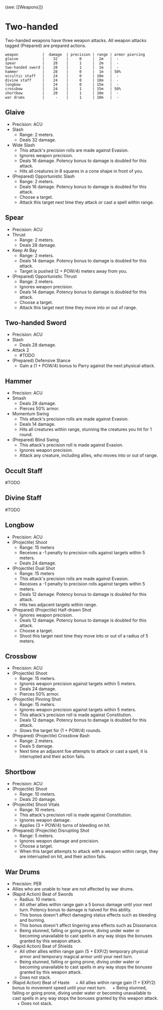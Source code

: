 (see: [[Weapons]])

# Two-handed
Two-handed weapons have three weapon attacks. All weapon attacks tagged (Prepared) are prepared actions.

```two_handed
weapon           |  damage  | precision | range | armor piercing
glaive           |    32    |     0     |  2m   |  -
spear            |    28    |     1     |  2m   |  -
two-handed sword |    28    |     1     |  1m   |  -
hammer           |    28    |     0     |  1m   | 50%
occultic staff   |    24    |     0     | 10m   |  -
divine staff     |    24    |     0     | 10m   |  -
longbow          |    24    |     0     | 15m   |  -
crossbow         |    24    |     1     | 15m   | 50%
shortbow         |    20    |     1     | 10m   |  -
war drums        |     -    |     1     | 10m   |  -
```

## Glaive
+ Precision: ACU
+ Slash
	+ Range: 2 meters.
	+ Deals 32 damage.
+ Wide Slash
	+ This attack's precision rolls are made against Evasion.
	+ Ignores weapon precision.
	+ Deals 16 damage. Potency bonus to damage is doubled for this attack. 
	+ Hits all creatures in 8 squares in a cone shape in front of you.
+ (Prepared) Opportunistic Slash
	+ Range: 2 meters.
	+ Deals 16 damage. Potency bonus to damage is doubled for this attack. 
	+ Choose a target. 
	+ Attack this target next time they attack or cast a spell within range.

## Spear
+ Precision: ACU
+ Thrust
	+ Range: 2 meters.
	+ Deals 28 damage.
+ Keep At Bay
	+ Range: 2 meters.
	+ Deals 14 damage. Potency bonus to damage is doubled for this attack. 
	+ Target is pushed (2 + POW/4) meters away from you.
+ (Prepared) Opportunistic Thrust
	+ Range: 2 meters.
	+ Ignores weapon precision.
	+ Deals 14 damage. Potency bonus to damage is doubled for this attack. 
	+ Choose a target. 
	+ Attack this target next time they move into or out of range.

## Two-handed Sword
+ Precision: ACU
+ Slash
	+ Deals 28 damage.
+ Attack 2
	+ #TODO 
+ (Prepared) Defensive Stance
	+ Gain a (1 + POW/4) bonus to Parry against the next physical attack.

## Hammer
+ Precision: ACU
+ Smash
	+ Deals 28 damage.
	+ Pierces 50% armor.
+ Momentum Swing
	+ This attack's precision rolls are made against Evasion.
	+ Deals 14 damage. 
	+ Hits all creatures within range, stunning the creatures you hit for 1 round.
+ (Prepared) Blind Swing
	+ This attack's precision roll is made against Evasion.
	+ Ignores weapon precision.
	+ Attack any creature, including allies, who moves into or out of range.

## Occult Staff
#TODO 

## Divine Staff
#TODO 

## Longbow
+ Precision: ACU
+ (Projectile) Shoot
	+ Range: 15 meters
	+ Receives a -1 penalty to precision rolls against targets within 5 meters.
	+ Deals 24 damage.
+ (Projectile) Dual Shot
	+ Range: 15 meters
	+ This attack's precision rolls are made against Evasion.
	+ Receives a -1 penalty to precision rolls against targets within 5 meters.
	+ Deals 12 damage. Potency bonus to damage is doubled for this attack. 
	+ Hits two adjacent targets within range.
+ (Prepared) (Projectile) Half-drawn Shot
	+ Ignores weapon precision.
	+ Deals 12 damage. Potency bonus to damage is doubled for this attack. 
	+ Choose a target. 
	+ Shoot this target next time they move into or out of a radius of 5 meters.

## Crossbow
+ Precision: ACU
+ (Projectile) Shoot
	+ Range: 15 meters.
	+ Ignores weapon precision against targets within 5 meters.
	+ Deals 24 damage.
	+ Pierces 50% armor.
+ (Projectile) Pinning Shot
	+ Range: 15 meters.
	+ Ignores weapon precision against targets within 5 meters.
	+ This attack's precision roll is made against Constitution.
	+ Deals 12 damage. Potency bonus to damage is doubled for this attack. 
	+ Slows the target for (1 + POW/4) rounds.
+ (Prepared) (Projectile) Crossbow Bash
	+ Range: 2 meters.
	+ Deals 5 damage.
	+ Next time an adjacent foe attempts to attack or cast a spell, it is interrupted and their action fails.

## Shortbow
+ Precision: ACU
+ (Projectile) Shoot
	+ Range: 10 meters.
	+ Deals 20 damage.
+ (Projectile) Shoot Vitals
	+ Range: 10 meters.
	+ This attack's precision roll is made against Constitution.
	+ Ignores weapon damage.
	+ Applies (3 + POW/4) turns of bleeding on hit.
+ (Prepared) (Projectile) Disrupting Shot
	+ Range: 5 meters.
	+ Ignores weapon damage and precision.
	+ Choose a target. 
	+ When this target attempts to attack with a weapon within range, they are interrupted on hit, and their action fails.

## War Drums
+ Precision: PER
+ Allies who are unable to hear are not affected by war drums. 
+ (Rapid Action) Beat of Swords
	+ Radius: 10 meters.
	+ All other allies within range gain a 5 bonus damage until your next turn. Potency bonus to damage is halved for this ability.
	+ This bonus doesn't affect damaging status effects such as bleeding and burning.
	+ This bonus doesn't affect lingering area effects such as Dissonance.
	+ Being stunned, falling or going prone, diving under water or becoming unavailable to cast spells in any way stops the bonuses granted by this weapon attack.
+ (Rapid Action) Beat of Shields
	+ All other allies within range gain (5 + EXP/2) temporary physical armor and temporary magical armor until your next turn.
	+ Being stunned, falling or going prone, diving under water or becoming unavailable to cast spells in any way stops the bonuses granted by this weapon attack.
	+ Does not stack.
+ (Rapid Action) Beat of Haste
    + All allies within range gain (1 + EXP/2) bonus to movement speed until your next turn.
    + Being stunned, falling or going prone, diving under water or becoming unavailable to cast spells in any way stops the bonuses granted by this weapon attack.
    + Does not stack.
